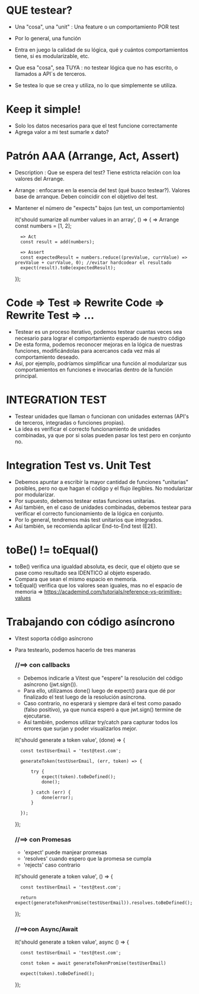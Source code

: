 
# QUE testear?
- Una "cosa", una "unit" : Una feature o un comportamiento POR test
- Por lo general, una función
- Entra en juego la calidad de su lógica, qué y cuántos comportamientos tiene, si es modularizable, etc.

- Que esa "cosa", sea TUYA : no testear lógica que no has escrito, o llamados a API´s de terceros.
- Se testea lo que se crea y utiliza, no lo que simplemente se utiliza. 


# Keep it simple!
- Solo los datos necesarios para que el test funcione correctamente
- Agrega valor a mi test sumarle x dato?

# Patrón AAA (Arrange, Act, Assert)
- Description : Que se espera del test? Tiene estricta relación con loa valores del Arrange.
- Arrange : enfocarse en la esencia del test (qué busco testear?). Valores base de arranque. Deben coincidir con el objetivo del test.
- Mantener el número de "expects" bajos (un test, un comportamiento)


    it('should sumarize all number values in an array', () => {
        => Arrange
        const numbers = [1, 2];

        => Act
        const result = add(numbers);

        => Assert
        const expectedResult = numbers.reduce((prevValue, currValue) => prevValue + currValue, 0); //evitar hardcodear el resultado
        expect(result).toBe(expectedResult);
    });


# Code => Test => Rewrite Code => Rewrite Test =>  ...

- Testear es un proceso iterativo, podemos testear cuantas veces sea necesario para lograr el comportamiento esperado de nuestro código
- De esta forma, podemos reconocer mejoras en la lógica de nuestras funciones, modificándolas para acercanos cada vez más al comportamiento deseado.
- Así, por ejemplo, podríamos simplificar una función al modularizar sus comportamientos en funciones e invocarlas dentro de la función principal.


# INTEGRATION TEST
- Testear unidades que llaman o funcionan con unidades externas (API's de terceros, integradas o funciones propias).
- La idea es verificar el correcto funcionamiento de unidades combinadas, ya que por si solas pueden pasar los test pero en conjunto no.


# Integration Test vs. Unit Test
- Debemos apuntar a escribir la mayor cantidad de funciones "unitarias" posibles, pero no que hagan el código y el flujo ilegibles. No modularizar por modularizar.
- Por supuesto, debemos testear estas funciones unitarias.
- Así también, en el caso de unidades combinadas, debemos testear para verificar el correcto funcionamiento de la lógica en conjunto.
- Por lo general, tendremos más test unitarios que integrados.
- Así también, se recomienda aplicar End-to-End test (E2E).

# toBe() != toEqual()
- toBe() verifica una igualdad absoluta, es decir, que el objeto que se pase como resultado sea IDENTICO al objeto esperado. 
- Compara que sean el mismo espacio en memoria.
- toEqual() verifica que los valores sean iguales, mas no el espacio de memoria
=> https://academind.com/tutorials/reference-vs-primitive-values


# Trabajando con código asíncrono
- Vitest soporta código asíncrono
- Para testearlo, podemos hacerlo de tres maneras


    
    ### //==> con callbacks 
    - Debemos indicarle a Vitest que "espere" la resolución del código asíncrono (jwt.sign()). 
    - Para ello, utilizamos done() luego de expect() para que dé por finalizado el test luego de la resolución asíncrona.
    - Caso contrario, no esperará y siempre dará el test como pasado (falso positivo), ya que nunca esperó a que jwt.sign() termine de ejecutarse.
    - Así también, podemos utilizar try/catch para capturar todos los errores que surjan y poder visualizarlos mejor.  
    
    it('should generate a token value', (done) => {

        const testUserEmail = 'test@test.com';

        generateToken(testUserEmail, (err, token) => {

            try {
                expect(token).toBeDefined();
                done(); 

            } catch (err) {
                done(error);
            }

        });
    });


    ### //==> con Promesas
    - 'expect' puede manjear promesas
    - 'resolves' cuando espero que la promesa se cumpla 
    - 'rejects' caso contrario

    it('should generate a token value', () => {

        const testUserEmail = 'test@test.com';

        return expect(generateTokenPromise(testUserEmail)).resolves.toBeDefined();

    });


    ### //==>con Async/Await
    
    it('should generate a token value', async () => {
        
        const testUserEmail = 'test@test.com';

        const token = await generateTokenPromise(testUserEmail)

        expect(token).toBeDefined();

    });